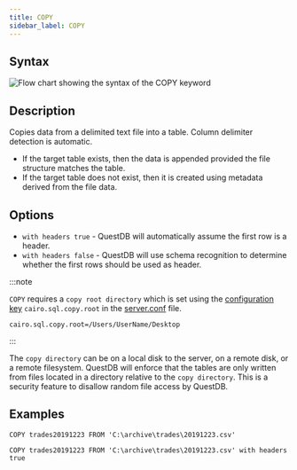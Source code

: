 ```yaml
---
title: COPY
sidebar_label: COPY
---
```


## Syntax

![Flow chart showing the syntax of the COPY keyword](/img/docs/diagrams/copy.svg)

## Description

Copies data from a delimited text file into a table. Column delimiter detection
is automatic.

- If the target table exists, then the data is appended provided the file
  structure matches the table.
- If the target table does not exist, then it is created using metadata derived
  from the file data.

## Options

- `with headers true` - QuestDB will automatically assume the first row is a
  header.
- `with headers false` - QuestDB will use schema recognition to determine
  whether the first rows should be used as header.

:::note

`COPY` requires a `copy root directory` which is set using the
[configuration key](reference/server-configuration.md) `cairo.sql.copy.root` in
the [server.conf](reference/root-directory-structure.md#serverconf) file.

```shell title="Example"
cairo.sql.copy.root=/Users/UserName/Desktop
```

:::

The `copy directory` can be on a local disk to the server, on a remote disk, or
a remote filesystem. QuestDB will enforce that the tables are only written from
files located in a directory relative to the `copy directory`. This is a
security feature to disallow random file access by QuestDB.

## Examples

```questdb-sql title="COPY"
COPY trades20191223 FROM 'C:\archive\trades\20191223.csv'
```

```questdb-sql title="COPY with headers true"
COPY trades20191223 FROM 'C:\archive\trades\20191223.csv' with headers true
```
